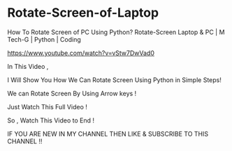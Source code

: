 # Rotate-Screen-of-Laptop
How To Rotate Screen of PC Using Python? Rotate-Screen 
Laptop &amp; PC | M Tech-G | Python | Coding

https://www.youtube.com/watch?v=vStw7DwVad0   



In This Video ,

I Will Show You How We Can Rotate Screen Using Python in Simple Steps! 

We can Rotate Screen By Using Arrow keys !  

Just Watch This Full Video !  

So , Watch This Video  to End !   

IF YOU ARE NEW IN MY CHANNEL THEN LIKE &amp; SUBSCRIBE TO THIS CHANNEL !! 
